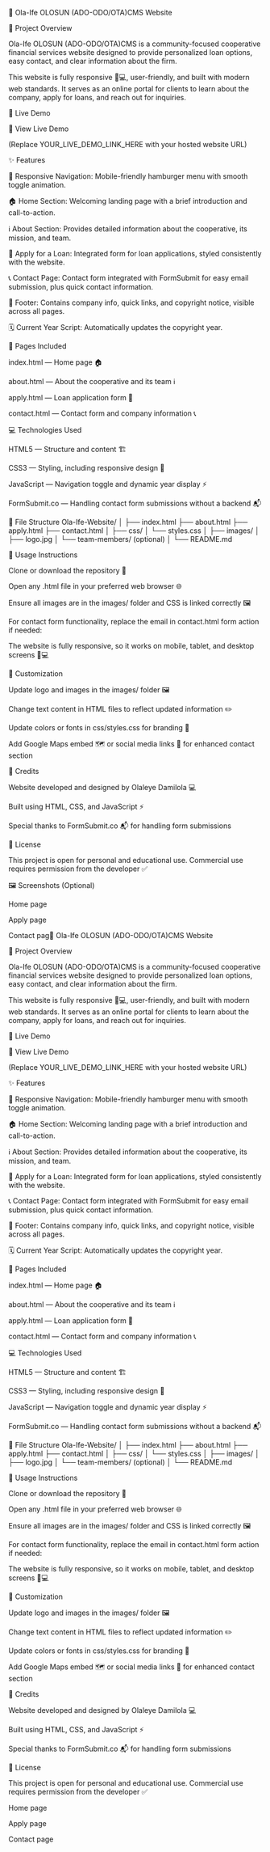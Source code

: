💼 Ola-Ife OLOSUN (ADO-ODO/OTA)CMS Website

🌟 Project Overview

Ola-Ife OLOSUN (ADO-ODO/OTA)CMS is a community-focused cooperative financial services website designed to provide personalized loan options, easy contact, and clear information about the firm.

This website is fully responsive 📱💻, user-friendly, and built with modern web standards. It serves as an online portal for clients to learn about the company, apply for loans, and reach out for inquiries.

🚀 Live Demo

🔗 View Live Demo

(Replace YOUR_LIVE_DEMO_LINK_HERE with your hosted website URL)

✨ Features

📱 Responsive Navigation: Mobile-friendly hamburger menu with smooth toggle animation.

🏠 Home Section: Welcoming landing page with a brief introduction and call-to-action.

ℹ️ About Section: Provides detailed information about the cooperative, its mission, and team.

📝 Apply for a Loan: Integrated form for loan applications, styled consistently with the website.

📞 Contact Page: Contact form integrated with FormSubmit for easy email submission, plus quick contact information.

🔗 Footer: Contains company info, quick links, and copyright notice, visible across all pages.

🗓 Current Year Script: Automatically updates the copyright year.

📄 Pages Included

index.html — Home page 🏠

about.html — About the cooperative and its team ℹ️

apply.html — Loan application form 📝

contact.html — Contact form and company information 📞

💻 Technologies Used

HTML5 — Structure and content 🏗

CSS3 — Styling, including responsive design 🎨

JavaScript — Navigation toggle and dynamic year display ⚡

FormSubmit.co — Handling contact form submissions without a backend 📬

📁 File Structure
Ola-Ife-Website/
│
├── index.html
├── about.html
├── apply.html
├── contact.html
│
├── css/
│   └── styles.css
│
├── images/
│   ├── logo.jpg
│   └── team-members/ (optional)
│
└── README.md

🚀 Usage Instructions

Clone or download the repository 💾

Open any .html file in your preferred web browser 🌐

Ensure all images are in the images/ folder and CSS is linked correctly 🖼

For contact form functionality, replace the email in contact.html form action if needed:

<form action="https://formsubmit.co/your-email@example.com" method="POST">


The website is fully responsive, so it works on mobile, tablet, and desktop screens 📱💻

🎨 Customization

Update logo and images in the images/ folder 🖼

Change text content in HTML files to reflect updated information ✏️

Update colors or fonts in css/styles.css for branding 🎨

Add Google Maps embed 🗺 or social media links 🔗 for enhanced contact section

👏 Credits

Website developed and designed by Olaleye Damilola 💻

Built using HTML, CSS, and JavaScript ⚡

Special thanks to FormSubmit.co 📬 for handling form submissions

📜 License

This project is open for personal and educational use. Commercial use requires permission from the developer ✅

🖼 Screenshots (Optional)

Home page


Apply page


Contact pag💼 Ola-Ife OLOSUN (ADO-ODO/OTA)CMS Website

🌟 Project Overview

Ola-Ife OLOSUN (ADO-ODO/OTA)CMS is a community-focused cooperative financial services website designed to provide personalized loan options, easy contact, and clear information about the firm.

This website is fully responsive 📱💻, user-friendly, and built with modern web standards. It serves as an online portal for clients to learn about the company, apply for loans, and reach out for inquiries.

🚀 Live Demo

🔗 View Live Demo

(Replace YOUR_LIVE_DEMO_LINK_HERE with your hosted website URL)

✨ Features

📱 Responsive Navigation: Mobile-friendly hamburger menu with smooth toggle animation.

🏠 Home Section: Welcoming landing page with a brief introduction and call-to-action.

ℹ️ About Section: Provides detailed information about the cooperative, its mission, and team.

📝 Apply for a Loan: Integrated form for loan applications, styled consistently with the website.

📞 Contact Page: Contact form integrated with FormSubmit for easy email submission, plus quick contact information.

🔗 Footer: Contains company info, quick links, and copyright notice, visible across all pages.

🗓 Current Year Script: Automatically updates the copyright year.

📄 Pages Included

index.html — Home page 🏠

about.html — About the cooperative and its team ℹ️

apply.html — Loan application form 📝

contact.html — Contact form and company information 📞

💻 Technologies Used

HTML5 — Structure and content 🏗

CSS3 — Styling, including responsive design 🎨

JavaScript — Navigation toggle and dynamic year display ⚡

FormSubmit.co — Handling contact form submissions without a backend 📬

📁 File Structure
Ola-Ife-Website/
│
├── index.html
├── about.html
├── apply.html
├── contact.html
│
├── css/
│   └── styles.css
│
├── images/
│   ├── logo.jpg
│   └── team-members/ (optional)
│
└── README.md

🚀 Usage Instructions

Clone or download the repository 💾

Open any .html file in your preferred web browser 🌐

Ensure all images are in the images/ folder and CSS is linked correctly 🖼

For contact form functionality, replace the email in contact.html form action if needed:

<form action="https://formsubmit.co/your-email@example.com" method="POST">


The website is fully responsive, so it works on mobile, tablet, and desktop screens 📱💻

🎨 Customization

Update logo and images in the images/ folder 🖼

Change text content in HTML files to reflect updated information ✏️

Update colors or fonts in css/styles.css for branding 🎨

Add Google Maps embed 🗺 or social media links 🔗 for enhanced contact section

👏 Credits

Website developed and designed by Olaleye Damilola 💻

Built using HTML, CSS, and JavaScript ⚡

Special thanks to FormSubmit.co 📬 for handling form submissions

📜 License

This project is open for personal and educational use. Commercial use requires permission from the developer ✅


Home page


Apply page


Contact page